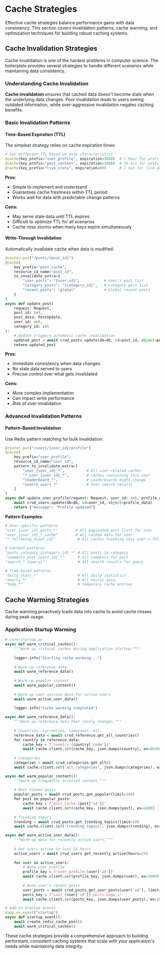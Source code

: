 # Cache Strategies

Effective cache strategies balance performance gains with data consistency. This section covers invalidation patterns, cache warming, and optimization techniques for building robust caching systems.

## Cache Invalidation Strategies

Cache invalidation is one of the hardest problems in computer science. The boilerplate provides several strategies to handle different scenarios while maintaining data consistency.

### Understanding Cache Invalidation

**Cache invalidation** ensures that cached data doesn't become stale when the underlying data changes. Poor invalidation leads to users seeing outdated information, while over-aggressive invalidation negates caching benefits.

### Basic Invalidation Patterns

#### Time-Based Expiration (TTL)

The simplest strategy relies on cache expiration times:

```python
# Set different TTL based on data characteristics
@cache(key_prefix="user_profile", expiration=3600)  # 1 hour for profiles
@cache(key_prefix="post_content", expiration=1800)  # 30 min for posts
@cache(key_prefix="live_stats", expiration=60)      # 1 min for live data
```

**Pros:**

- Simple to implement and understand
- Guarantees cache freshness within TTL period
- Works well for data with predictable change patterns

**Cons:**

- May serve stale data until TTL expires
- Difficult to optimize TTL for all scenarios
- Cache miss storms when many keys expire simultaneously

#### Write-Through Invalidation

Automatically invalidate cache when data is modified:

```python
@router.put("/posts/{post_id}")
@cache(
    key_prefix="post_cache",
    resource_id_name="post_id",
    to_invalidate_extra={
        "user_posts": "{user_id}",           # User's post list
        "category_posts": "{category_id}",   # Category post list
        "recent_posts": "global"             # Global recent posts
    }
)
async def update_post(
    request: Request,
    post_id: int,
    post_data: PostUpdate,
    user_id: int,
    category_id: int
):
    # Update triggers automatic cache invalidation
    updated_post = await crud_posts.update(db=db, id=post_id, object=post_data)
    return updated_post
```

**Pros:**

- Immediate consistency when data changes
- No stale data served to users
- Precise control over what gets invalidated

**Cons:**

- More complex implementation
- Can impact write performance
- Risk of over-invalidation

### Advanced Invalidation Patterns

#### Pattern-Based Invalidation

Use Redis pattern matching for bulk invalidation:

```python
@router.put("/users/{user_id}/profile")
@cache(
    key_prefix="user_profile",
    resource_id_name="user_id",
    pattern_to_invalidate_extra=[
        "user_{user_id}_*",          # All user-related caches
        "*_user_{user_id}_*",        # Caches containing this user
        "leaderboard_*",             # Leaderboards might change
        "search_users_*"             # User search results
    ]
)
async def update_user_profile(request: Request, user_id: int, profile_data: ProfileUpdate):
    await crud_users.update(db=db, id=user_id, object=profile_data)
    return {"message": "Profile updated"}
```

**Pattern Examples:**
```python
# User-specific patterns
"user_{user_id}_posts_*"        # All paginated post lists for user
"user_{user_id}_*_cache"        # All cached data for user
"*_following_{user_id}"          # All caches tracking this user's followers

# Content patterns  
"posts_category_{category_id}_*" # All posts in category
"comments_post_{post_id}_*"      # All comments for post
"search_*_{query}"               # All search results for query

# Time-based patterns
"daily_stats_*"                  # All daily statistics
"hourly_*"                       # All hourly data
"temp_*"                         # Temporary cache entries
```

## Cache Warming Strategies

Cache warming proactively loads data into cache to avoid cache misses during peak usage.

### Application Startup Warming

```python
# core/startup.py
async def warm_critical_caches():
    """Warm up critical caches during application startup."""
    
    logger.info("Starting cache warming...")
    
    # Warm up reference data
    await warm_reference_data()
    
    # Warm up popular content
    await warm_popular_content()
    
    # Warm up user session data for active users
    await warm_active_user_data()
    
    logger.info("Cache warming completed")

async def warm_reference_data():
    """Warm up reference data that rarely changes."""
    
    # Countries, currencies, timezones, etc.
    reference_data = await crud_reference.get_all_countries()
    for country in reference_data:
        cache_key = f"country:{country['code']}"
        await cache.client.set(cache_key, json.dumps(country), ex=86400)  # 24 hours
    
    # Categories
    categories = await crud_categories.get_all()
    await cache.client.set("all_categories", json.dumps(categories), ex=3600)

async def warm_popular_content():
    """Warm up frequently accessed content."""
    
    # Most viewed posts
    popular_posts = await crud_posts.get_popular(limit=100)
    for post in popular_posts:
        cache_key = f"post_cache:{post['id']}"
        await cache.client.set(cache_key, json.dumps(post), ex=1800)
    
    # Trending topics
    trending = await crud_posts.get_trending_topics(limit=50)
    await cache.client.set("trending_topics", json.dumps(trending), ex=600)

async def warm_active_user_data():
    """Warm up data for recently active users."""
    
    # Get users active in last 24 hours
    active_users = await crud_users.get_recently_active(hours=24)
    
    for user in active_users:
        # Warm user profile
        profile_key = f"user_profile:{user['id']}"
        await cache.client.set(profile_key, json.dumps(user), ex=3600)
        
        # Warm user's recent posts
        user_posts = await crud_posts.get_user_posts(user['id'], limit=10)
        posts_key = f"user_{user['id']}_posts:page_1"
        await cache.client.set(posts_key, json.dumps(user_posts), ex=1800)

# Add to startup events
@app.on_event("startup")
async def startup_event():
    await create_redis_cache_pool()
    await warm_critical_caches()
```

These cache strategies provide a comprehensive approach to building performant, consistent caching systems that scale with your application's needs while maintaining data integrity. 